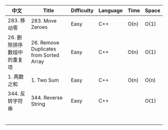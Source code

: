 | 中文                       | Title                                   | Difficulty | Language | Time | Space |
| -------------------------- | --------------------------------------- | ---------- | -------- | ---- | ----- |
| 283. 移动零                | 283. Move Zeroes                        | Easy       | C++      | O(n) | O(1)  |
| 26. 删除排序数组中的重复项 | 26. Remove Duplicates from Sorted Array | Easy       | C++      | O(n) | O(1)  |
| 1. 两数之和                | 1. Two Sum                              | Easy       | C++      | O(n) | O(n)  |
| 344. 反转字符串            | 344. Reverse String                     | Easy       | C++      |      | O(1)  |
|                            |                                         |            |          |      |       |
|                            |                                         |            |          |      |       |
|                            |                                         |            |          |      |       |
|                            |                                         |            |          |      |       |
|                            |                                         |            |          |      |       |
|                            |                                         |            |          |      |       |